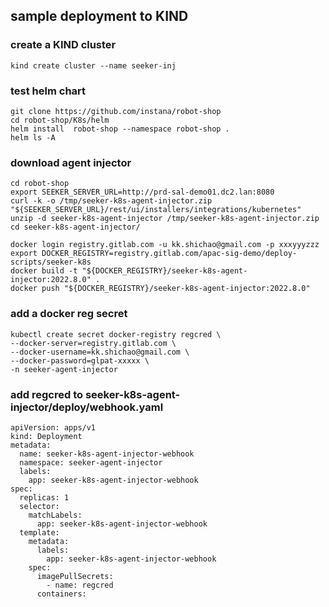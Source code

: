 ## sample deployment to KIND


### create a KIND cluster
```
kind create cluster --name seeker-inj
```

### test helm chart
```
git clone https://github.com/instana/robot-shop
cd robot-shop/K8s/helm
helm install  robot-shop --namespace robot-shop .
helm ls -A
```

### download agent injector
```
cd robot-shop
export SEEKER_SERVER_URL=http://prd-sal-demo01.dc2.lan:8080
curl -k -o /tmp/seeker-k8s-agent-injector.zip "${SEEKER_SERVER_URL}/rest/ui/installers/integrations/kubernetes"
unzip -d seeker-k8s-agent-injector /tmp/seeker-k8s-agent-injector.zip
cd seeker-k8s-agent-injector/

docker login registry.gitlab.com -u kk.shichao@gmail.com -p xxxyyyzzz
export DOCKER_REGISTRY=registry.gitlab.com/apac-sig-demo/deploy-scripts/seeker-k8s
docker build -t "${DOCKER_REGISTRY}/seeker-k8s-agent-injector:2022.8.0" .
docker push "${DOCKER_REGISTRY}/seeker-k8s-agent-injector:2022.8.0"
```

### add a docker reg secret
```
kubectl create secret docker-registry regcred \
--docker-server=registry.gitlab.com \
--docker-username=kk.shichao@gmail.com \
--docker-password=glpat-xxxxx \
-n seeker-agent-injector
```

### add regcred to seeker-k8s-agent-injector/deploy/webhook.yaml
```
apiVersion: apps/v1
kind: Deployment
metadata:
  name: seeker-k8s-agent-injector-webhook
  namespace: seeker-agent-injector
  labels:
    app: seeker-k8s-agent-injector-webhook
spec:
  replicas: 1
  selector:
    matchLabels:
      app: seeker-k8s-agent-injector-webhook
  template:
    metadata:
      labels:
        app: seeker-k8s-agent-injector-webhook
    spec:
      imagePullSecrets:
        - name: regcred
      containers:
 ```
